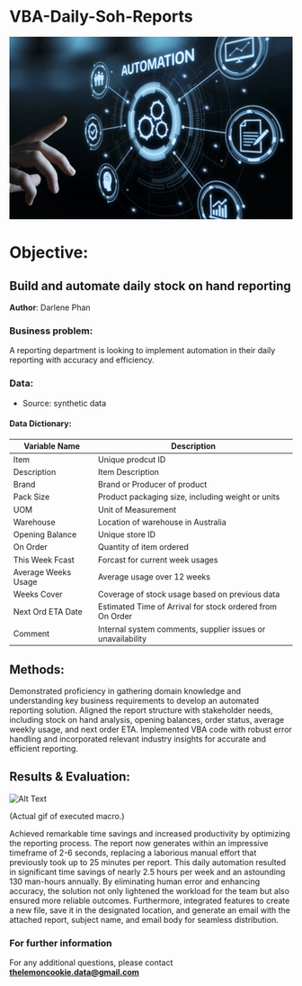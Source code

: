 # VBA-Daily-Soh-Reports

<img src="image.png">

# Objective:
## Build and automate daily stock on hand reporting

**Author**: 
Darlene Phan

### Business problem:

A reporting department is looking to implement automation in their daily reporting with accuracy and efficiency.

### Data:
- Source: synthetic data
    
#### Data Dictionary:
| Variable Name      | Description                                                                                       |
| ------------------ | ------------------------------------------------------------------------------------------------- |
| Item               | Unique prodcut ID                                                                                 |
| Description        | Item Description                                                                                  |
| Brand              | Brand or Producer of product                                                                      |
| Pack Size          | Product packaging size, including weight or units                                                 |
| UOM                | Unit of Measurement                                                                               |
| Warehouse          | Location of warehouse in Australia                                                                |
| Opening Balance    | Unique store ID                                                                                   |
| On Order           | Quantity of item ordered                                                                          |
| This Week Fcast    | Forcast for current week usages                                                                   |
| Average Weeks Usage| Average usage over 12 weeks                                                                       |
| Weeks Cover        | Coverage of stock usage based on previous data                                                    |
| Next Ord ETA Date  | Estimated Time of Arrival for stock ordered from On Order                                         |
| Comment            | Internal system comments, supplier issues or unavailability                                       |


## Methods:
Demonstrated proficiency in gathering domain knowledge and understanding key business requirements to develop an automated reporting solution. Aligned the report structure with stakeholder needs, including stock on hand analysis, opening balances, order status, average weekly usage, and next order ETA. Implemented VBA code with robust error handling and incorporated relevant industry insights for accurate and efficient reporting.



## Results & Evaluation:
![Alt Text](ScreenRecord.gif)

(Actual gif of executed macro.)

Achieved remarkable time savings and increased productivity by optimizing the reporting process. The report now generates within an impressive timeframe of 2-6 seconds, replacing a laborious manual effort that previously took up to 25 minutes per report. This daily automation resulted in significant time savings of nearly 2.5 hours per week and an astounding 130 man-hours annually. By eliminating human error and enhancing accuracy, the solution not only lightened the workload for the team but also ensured more reliable outcomes. Furthermore, integrated features to create a new file, save it in the designated location, and generate an email with the attached report, subject name, and email body for seamless distribution.


### For further information


For any additional questions, please contact **thelemoncookie.data@gmail.com**
